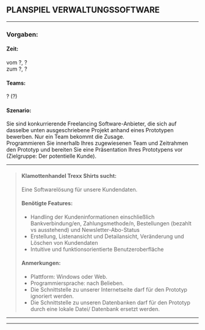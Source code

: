## PLANSPIEL VERWALTUNGSSOFTWARE

---

### Vorgaben:

#### Zeit:
vom ?, ?  
zum ?, ?  

#### Teams: 
? (?)

#### Szenario:
Sie sind konkurrierende Freelancing Software-Anbieter, die sich auf dasselbe unten ausgeschriebene Projekt anhand eines Prototypen bewerben. Nur ein Team bekommt die Zusage.  
Programmieren Sie innerhalb Ihres zugewiesenen Team und Zeitrahmen den Prototyp und bereiten Sie eine Präsentation Ihres Prototypens vor (Zielgruppe: Der potentielle Kunde).

---

>#### Klamottenhandel Trexx Shirts sucht:
>
>Eine Softwarelösung für unsere Kundendaten.
>
>
>#### Benötigte Features:
>- Handling der Kundeninformationen einschließlich Bankverbindung/en, Zahlungsmethode/n, Bestellungen (bezahlt vs ausstehend) und Newsletter-Abo-Status
>- Erstellung, Listenansicht und Detailansicht, Veränderung und Löschen von Kundendaten
>- Intuitive und funktionsorientierte Benutzeroberfläche
>
>#### Anmerkungen:
>- Plattform: Windows oder Web.
>- Programmiersprache: nach Belieben.
>- Die Schnittstelle zu unserer Internetseite darf für den Prototyp ignoriert werden.
>- Die Schnittstelle zu unseren Datenbanken darf für den Prototyp durch eine lokale Datei/ Datenbank ersetzt werden.

---

---
